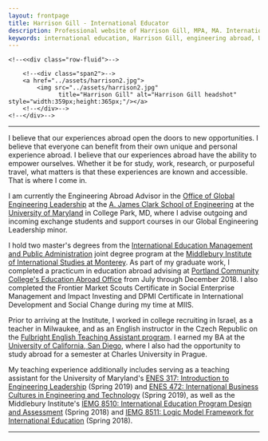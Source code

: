```yaml
---
layout: frontpage
title: Harrison Gill - International Educator
description: Professional website of Harrison Gill, MPA, MA. International educator serving as Engineering Abroad Advisor at University of Maryland.
keywords: international education, Harrison Gill, engineering abroad, University of Maryland, Middlebury Institute, Czech Republic, Israel
---
```



<div class="container">

    <!--<<div class="row-fluid">-->

        <!--<div class="span2">-->
        <a href="../assets/harrison2.jpg">
            <img src="../assets/harrison2.jpg"
                  title="Harrison Gill" alt="Harrison Gill headshot" style="width:359px;height:365px;"/></a>
        <!--</div>-->
    <!--</div>-->
</div>

---

I believe that our experiences abroad open the doors to new opportunities. I believe that everyone can benefit from their own unique and personal experience abroad. I believe that our experiences abroad have the ability to empower ourselves. Whether it be for study, work, research, or purposeful travel, what matters is that these experiences are known and accessible. That is where I come in.

I am currently the Engineering Abroad Advisor in the [Office of Global Engineering Leadership](https://eng.umd.edu/global) at the [A. James Clark School of Engineering](https://eng.umd.edu) at the [University of Maryland](https://www.umd.edu) in College Park, MD, where I advise outgoing and incoming exchange students and support courses in our Global Engineering Leadership minor.

I hold two master's degrees from the [International Education Management and Public Administration](https://www.miis.edu/academics/programs/education-management/joint-degree) joint degree program at the [Middlebury Institute of International Studies at Monterey](https://www.miis.edu). As part of my graduate work, I completed a practicum in education abroad advising at [Portland Community College's Education Abroad Office](https://www.pcc.edu/education-abroad/) from July through December 2018. I also completed the Frontier Market Scouts Certificate in Social Enterprise Management and Impact Investing and DPMI Certificate in International Development and Social Change during my time at MIIS.

Prior to arriving at the Institute, I worked in college recruiting in Israel, as a teacher in Milwaukee, and as an English instructor in the Czech Republic on the [Fulbright English Teaching Assistant program](https://www.fulbright.cz/en/fulbright-scholarships/fulbright-english-teaching-assistants/). I earned my BA at the [University of California, San Diego](https://www.ucsd.edu), where I also had the opportunity to study abroad for a semester at Charles University in Prague.

My teaching experience additionally includes serving as a teaching assistant for the University of Maryland's [ENES 317: Introduction to Engineering Leadership](https://eng.umd.edu/global/leadership-courses/enes317) (Spring 2019) and [ENES 472: International Business Cultures in Engineering and Technology](https://eng.umd.edu/global/leadership-courses/enes472) (Spring 2019), as well as the Middlebury Institute's [IEMG 8510: International Education Program Design and Assessment](https://courses.middlebury.edu/hub/miis/201828/iemg/8510b) (Spring 2018) and [IEMG 8511: Logic Model Framework for International Education](https://courses.middlebury.edu/hub/miis/201828/iemg/8511b) (Spring 2018).

---
<!--

<div class="container">
<h4><a name="contact"></a>contact</h4>

    <!--<div class="row-fluid">
        <div class="span5">
            Blue Ham<br/>
            Email: WOOFWOOF@goodboy.com<br/>
        </div>-->